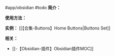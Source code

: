 #app/obsidian #todo 
**简介：**


**使用方法：**


**实例：**
[[【合集-Buttons】Home Buttons|Buttons Set]]

**相关：**
* [[-【Obsidian-插件】Obsidian插件MOC]]